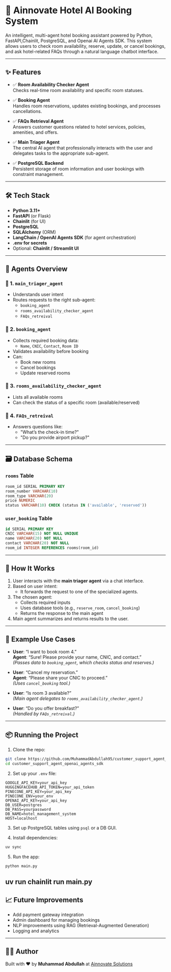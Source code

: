 # 🏨 Ainnovate Hotel AI Booking System

An intelligent, multi-agent hotel booking assistant powered by Python, FastAPI,Chainlit, PostgreSQL, and Openai AI Agents SDK. This system allows users to check room availability, reserve, update, or cancel bookings, and ask hotel-related FAQs through a natural language chatbot interface.

---

## ✨ Features

- ✅ **Room Availability Checker Agent**  
  Checks real-time room availability and specific room statuses.

- ✅ **Booking Agent**  
  Handles room reservations, updates existing bookings, and processes cancellations.

- ✅ **FAQs Retrieval Agent**  
  Answers customer questions related to hotel services, policies, amenities, and offers.

- ✅ **Main Triager Agent**  
  The central AI agent that professionally interacts with the user and delegates tasks to the appropriate sub-agent.

- ✅ **PostgreSQL Backend**  
  Persistent storage of room information and user bookings with constraint management.

---

## 🛠️ Tech Stack

- **Python 3.11+**
- **FastAPI** (or Flask)
- **Chainlit** (for UI)
- **PostgreSQL**
- **SQLAlchemy** (ORM)
- **LangChain / OpenAI Agents SDK** (for agent orchestration)
- **.env for secrets**
- Optional: **Chainlit / Streamlit UI**

---

## 🧠 Agents Overview

### 🔹 1. `main_triager_agent`
- Understands user intent
- Routes requests to the right sub-agent:
  - `booking_agent`
  - `rooms_availability_checker_agent`
  - `FAQs_retreival`

### 🔹 2. `booking_agent`
- Collects required booking data:
  - `Name`, `CNIC`, `Contact`, `Room ID`
- Validates availability before booking
- Can:
  - Book new rooms
  - Cancel bookings
  - Update reserved rooms

### 🔹 3. `rooms_availability_checker_agent`
- Lists all available rooms
- Can check the status of a specific room (available/reserved)

### 🔹 4. `FAQs_retreival`
- Answers questions like:
  - "What’s the check-in time?"
  - "Do you provide airport pickup?"

---

## 🗃️ Database Schema

### `rooms` Table
```sql
room_id SERIAL PRIMARY KEY
room_number VARCHAR(10)
room_type VARCHAR(20)
price NUMERIC
status VARCHAR(10) CHECK (status IN ('available', 'reserved'))
```

### `user_booking` Table
```sql
id SERIAL PRIMARY KEY
CNIC VARCHAR(15) NOT NULL UNIQUE
name VARCHAR(20) NOT NULL
contact VARCHAR(20) NOT NULL
room_id INTEGER REFERENCES rooms(room_id)
```

---

## 🚀 How It Works

1. User interacts with the **main triager agent** via a chat interface.
2. Based on user intent:
   - It forwards the request to one of the specialized agents.
3. The chosen agent:
   - Collects required inputs
   - Uses database tools (e.g., `reserve_room`, `cancel_booking`)
   - Returns the response to the main agent
4. Main agent summarizes and returns results to the user.

---

## 🧪 Example Use Cases

- **User**: “I want to book room 4.”  
  **Agent**: “Sure! Please provide your name, CNIC, and contact.”  
  *(Passes data to `booking_agent`, which checks status and reserves.)*

- **User**: “Cancel my reservation.”  
  **Agent**: “Please share your CNIC to proceed.”  
  *(Uses `cancel_booking` tool.)*

- **User**: “Is room 3 available?”  
  *(Main agent delegates to `rooms_availability_checker_agent`.)*

- **User**: “Do you offer breakfast?”  
  *(Handled by `FAQs_retreival`.)*

---

## 📦 Running the Project

1. Clone the repo:

```bash
git clone https://github.com/MuhammadAbdullah95/customer_support_agent_openai_agents_sdk.git
cd customer_support_agent_openai_agents_sdk
```

2. Set up your `.env` file:

```
GOOGLE_API_KEY=your_api_key
HUGGINGFACEHUB_API_TOKEN=your_api_token
PINECONE_API_KEY=your_api_key
PINECONE_ENV=your_env
OPENAI_API_KEY=your_api_key
DB_USER=postgres
DB_PASS=yourpassword
DB_NAME=hotel_management_system
HOST=localhost
```

3. Set up PostgreSQL tables using `psql` or a DB GUI.

4. Install dependencies:

```bash
uv sync
```

5. Run the app:

```bash
python main.py
```
uv run chainlit run main.py
---

## 📈 Future Improvements

- Add payment gateway integration
- Admin dashboard for managing bookings
- NLP improvements using RAG (Retrieval-Augmented Generation)
- Logging and analytics

---

## 👨‍💻 Author

Built with ❤️ by **Muhammad Abdullah** at [Ainnovate Solutions](#)

